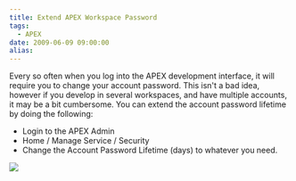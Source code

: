 ```yaml
---
title: Extend APEX Workspace Password
tags:
  - APEX
date: 2009-06-09 09:00:00
alias:
---
```


Every so often when you log into the APEX development interface, it will require you to change your account password. This isn't a bad idea, however if you develop in several workspaces, and have multiple accounts, it may be a bit cumbersome. You can extend the account password lifetime by doing the following:

- Login to the APEX Admin
- Home / Manage Service / Security
- Change the Account Password Lifetime (days) to whatever you need.

[![](http://1.bp.blogspot.com/_33EF80fk9sM/Si3QI1QG_7I/AAAAAAAADpQ/4oa2ZyXsEvY/s400/account_password_lifetime.bmp)](http://1.bp.blogspot.com/_33EF80fk9sM/Si3QI1QG_7I/AAAAAAAADpQ/4oa2ZyXsEvY/s1600-h/account_password_lifetime.bmp)